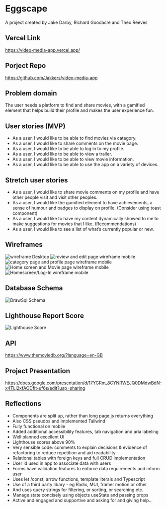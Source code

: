 # Eggscape

A project created by Jake Darby, Richard Goodacre and Theo Reeves

## Vercel Link

https://video-media-app.vercel.app/

## Porject Repo

https://github.com/Jakkers/video-media-app

## Problem domain

The user needs a platform to find and share movies, with a gamified element that helps build their profile and makes the user experience fun.

## User stories (MVP)

- As a user, I would like to be able to find movies via catagory.
- As a user, I would like to share comments on the movie page.
- As a user, I would like to be able to log in to my profile.
- As a user, I would like to be able to view a trailer.
- As a user, I would like to be able to view movie information.
- As a user, I would like to be able to use the app on a variety of devices.

## Stretch user stories

- As a user, I would like to share movie comments on my profile and have other people visit and visit other peoples.
- As a user, I would like the gamified element to have achievements, a sense of humour and badges to display on profile. (Consider using toast component)
- As a user, I would like to have my content dynamically showed to me to make suggestions for movies that I like. (Recommendations)
- As a user, I would like to see a list of what’s currently popular or new.

## Wireframes

![wireframe Desktop](/public/DesktopMediaApp.png)
![review and edit page wireframe mobile](/public/ReviewPage.png)
![category page and profile page wireframe mobile](/public/CategoryPage.png)
![Home screen and Movie page wireframe mobile](/public/HomeScreen.png)
![Homescreen/Log-In wireframe mobile](/public/sign-in.png)

## Database Schema

![DrawSql Schema](/public/drawsql.png)

## Lighthouse Report Score

![Lighthouse Score](/public/lighthouse.png)

## API

https://www.themoviedb.org/?language=en-GB

## Project Presentation

https://docs.google.com/presentation/d/17YGRm_8CYNRWEJQ0DMdwBdN-x4TLj2xfAODfIt-uf6s/edit?usp=sharing

## Reflections

- Components are split up, rather than long page.js returns everything
- Also CSS pseudos and implemented Tailwind
- Fully functional on mobile
- Added additional accessibility features, tab navigation and aria labeling
- Well planned excellent UI
- Lighthouse scores above 90%
- Very sensible code: comments to explain decisions & evidence of refactoring to reduce repetition and aid readability
- Relational tables with foreign keys and full CRUD implementation
- User id used in app to associate data with users
- Forms have validation features to enforce data requirements and inform user
- Uses let /const, arrow functions, template literals and Typescript
- Use of a third party libary - eg Radix, MUI, framer motion or other
- And uses query strings for filtering, or sorting, or searching etc.
- Manage state concisely using objects useState and passing props
- Active and engaged and supportive and asking for and giving help...
